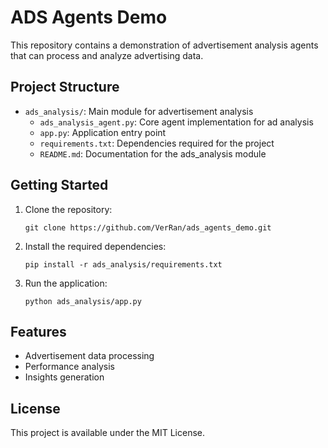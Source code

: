 # ADS Agents Demo

This repository contains a demonstration of advertisement analysis agents that can process and analyze advertising data.

## Project Structure

- `ads_analysis/`: Main module for advertisement analysis
  - `ads_analysis_agent.py`: Core agent implementation for ad analysis
  - `app.py`: Application entry point
  - `requirements.txt`: Dependencies required for the project
  - `README.md`: Documentation for the ads_analysis module

## Getting Started

1. Clone the repository:
   ```
   git clone https://github.com/VerRan/ads_agents_demo.git
   ```

2. Install the required dependencies:
   ```
   pip install -r ads_analysis/requirements.txt
   ```

3. Run the application:
   ```
   python ads_analysis/app.py
   ```

## Features

- Advertisement data processing
- Performance analysis
- Insights generation

## License

This project is available under the MIT License.
